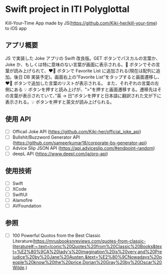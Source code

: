 # Swift project in ITI Polyglottal

Kill-Your-Time App made by JS(https://github.com/Kiki-her/kill-your-time) to iOS app

## アプリ概要

JS で実装した Joke アプリの Swift 改良版。GET ボタンでパスカルの言葉か、Joke か、もしくは特に意味のない言葉が画面に表示される。📢 ボタンでその言葉が読み上げられて、❤️‍🔥 ボタンで Favorite List に追加される(現在は配列に追加。後日 DB 実装予定)。画面右上の”Favorite List”をタップすると画面遷移し、❤️‍🔥 ボタンで追加した言葉のリストが表示される。
また、それぞれの言葉の左側にある 💡 ボタンを押すと読み上げが、">"を押すと画面遷移する。遷移先はその言葉が表示されていて、”英 → 日”ボタンを押すと日本語に翻訳された文が下に表示される。💡 ボタンを押すと英文が読み上げられる。

## 使用 API

- [ ] Officail Joke API (https://github.com/Kiki-her/official_joke_api)
- [ ] Bullshit/Buzzword Generator API (https://github.com/sameerkumar18/corporate-bs-generator-api)
- [ ] Advice Slip JSON API (https://api.adviceslip.com/#endpoint-random)
- [ ] deepL API (https://www.deepl.com/ja/pro-api)

## 使用技術

- [ ] Swift
- [ ] XCode
- [ ] SwiftUI
- [ ] Alamofire
- [ ] AVFoundation

## 参照

- [ ] 100 Powerful Quotos from the Best Classic Literature(https://mrusbooksnreviews.com/quotes-from-classic-literature#:~:text=Iconic%20Quotes%20from%20Classic%20Books&text=%E2%80%9CA%20lady's%20imagination%20is%20very,and%20Prejudice%20by%20Jane%20Austen.&text=%E2%80%9CNowadays%20people%20know%20the%20price,Dorian%20Gray%20by%20Oscar%20Wilde.)
